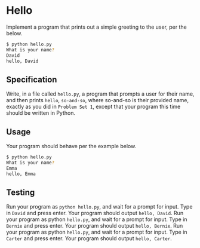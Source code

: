 # Hello

Implement a program that prints out a simple greeting to the user, per the below.

```sh
$ python hello.py
What is your name?
David
hello, David
```

## Specification

Write, in a file called `hello.py`, a program that prompts a user for their name, and then prints `hello`, `so-and-so`, where so-and-so is their provided name, exactly as you did in `Problem Set 1`, except that your program this time should be written in Python.

## Usage

Your program should behave per the example below.

```sh
$ python hello.py
What is your name?
Emma
hello, Emma
```

## Testing

Run your program as `python hello.py`, and wait for a prompt for input. Type in `David` and press enter. Your program should output `hello, David`.
Run your program as python `hello.py`, and wait for a prompt for input. Type in `Bernie` and press enter. Your program should output `hello, Bernie`.
Run your program as python `hello.py`, and wait for a prompt for input. Type in `Carter` and press enter. Your program should output `hello, Carter`.